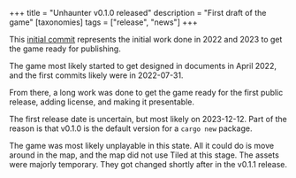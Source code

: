 +++
title = "Unhaunter v0.1.0 released"
description = "First draft of the game"
[taxonomies]
tags = ["release", "news"]
+++

This [initial commit](https://github.com/deavid/unhaunter/commit/ce61e482b9eca14c1379f78941a515562986a94f)
represents the initial work done in 2022 and 2023 to get the game ready for publishing.

The game most likely started to get designed in documents in April 2022, and the first commits likely were in 2022-07-31.

From there, a long work was done to get the game ready for the first public release, adding
license, and making it presentable. 

The first release date is uncertain, but most likely on 2023-12-12. Part of the reason is that v0.1.0 is the default version for a `cargo new` package.

The game was most likely unplayable in this state. All it could do is move around in the 
map, and the map did not use Tiled at this stage. The assets were majorly temporary. They
got changed shortly after in the v0.1.1 release.

